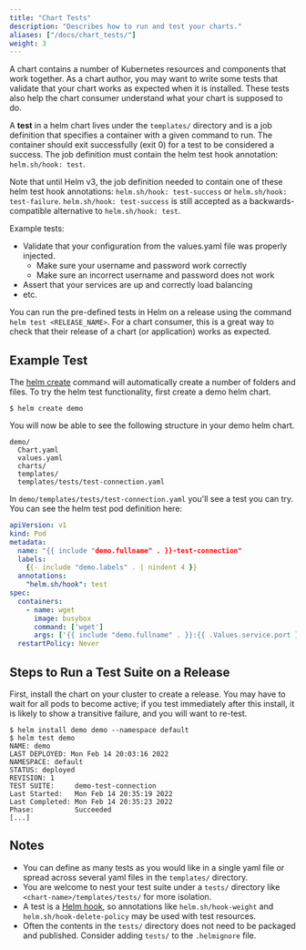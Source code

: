 ```yaml
---
title: "Chart Tests"
description: "Describes how to run and test your charts."
aliases: ["/docs/chart_tests/"]
weight: 3
---
```


A chart contains a number of Kubernetes resources and components that work
together. As a chart author, you may want to write some tests that validate that
your chart works as expected when it is installed. These tests also help the
chart consumer understand what your chart is supposed to do.

A **test** in a helm chart lives under the `templates/` directory and is a job
definition that specifies a container with a given command to run. The container
should exit successfully (exit 0) for a test to be considered a success. The job
definition must contain the helm test hook annotation: `helm.sh/hook: test`.

Note that until Helm v3, the job definition needed to contain one of these helm
test hook annotations: `helm.sh/hook: test-success` or `helm.sh/hook: test-failure`.
`helm.sh/hook: test-success` is still accepted as a backwards-compatible
alternative to `helm.sh/hook: test`.

Example tests:

- Validate that your configuration from the values.yaml file was properly
  injected.
  - Make sure your username and password work correctly
  - Make sure an incorrect username and password does not work
- Assert that your services are up and correctly load balancing
- etc.

You can run the pre-defined tests in Helm on a release using the command `helm
test <RELEASE_NAME>`. For a chart consumer, this is a great way to check that
their release of a chart (or application) works as expected.

## Example Test

The [helm create](/docs/helm/helm_create) command will automatically create a number of folders and files. To try the helm test functionality, first create a demo helm chart. 

```console
$ helm create demo
```

You will now be able to see the following structure in your demo helm chart.

```
demo/
  Chart.yaml
  values.yaml
  charts/
  templates/
  templates/tests/test-connection.yaml
```

In `demo/templates/tests/test-connection.yaml` you'll see a test you can try. You can see the helm test pod definition here:

```yaml
apiVersion: v1
kind: Pod
metadata:
  name: "{{ include "demo.fullname" . }}-test-connection"
  labels:
    {{- include "demo.labels" . | nindent 4 }}
  annotations:
    "helm.sh/hook": test
spec:
  containers:
    - name: wget
      image: busybox
      command: ['wget']
      args: ['{{ include "demo.fullname" . }}:{{ .Values.service.port }}']
  restartPolicy: Never

```

## Steps to Run a Test Suite on a Release

First, install the chart on your cluster to create a release. You may have to
wait for all pods to become active; if you test immediately after this install,
it is likely to show a transitive failure, and you will want to re-test.

```console
$ helm install demo demo --namespace default
$ helm test demo
NAME: demo
LAST DEPLOYED: Mon Feb 14 20:03:16 2022
NAMESPACE: default
STATUS: deployed
REVISION: 1
TEST SUITE:     demo-test-connection
Last Started:   Mon Feb 14 20:35:19 2022
Last Completed: Mon Feb 14 20:35:23 2022
Phase:          Succeeded
[...]
```

## Notes

- You can define as many tests as you would like in a single yaml file or spread
  across several yaml files in the `templates/` directory.
- You are welcome to nest your test suite under a `tests/` directory like
  `<chart-name>/templates/tests/` for more isolation.
- A test is a [Helm hook](/docs/charts_hooks/), so annotations like
  `helm.sh/hook-weight` and `helm.sh/hook-delete-policy` may be used with test
  resources.
- Often the contents in the `tests/` directory does not need to be packaged and published. Consider adding `tests/` to the `.helmignore` file.
